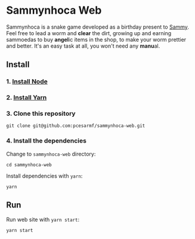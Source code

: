 # Sammynhoca Web

Sammynhoca is a snake game developed as a birthday present
to [Sammy](https://github.com/SammuelGR).
Feel free to lead a worm and **clear** the dirt,
growing up and earning sammoedas to buy **angel**ic items in the shop,
to make your worm prettier and better. It's an easy task at all, you won't
need any **manu**al.

## Install

### 1. [Install Node](https://nodejs.org/en/download/)

### 2. [Install Yarn](https://classic.yarnpkg.com/en/docs/install/)

### 3. Clone this repository

```
git clone git@github.com:pcesarmf/sammynhoca-web.git
```

### 4. Install the dependencies

Change to `sammynhoca-web` directory:

```
cd sammynhoca-web
```

Install dependencies with `yarn`:

```
yarn
```

## Run

Run web site with `yarn start`:

```
yarn start
```
